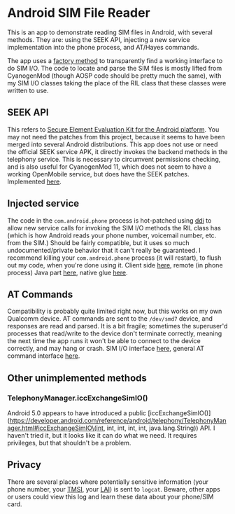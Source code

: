 # Android SIM File Reader

This is an app to demonstrate reading SIM files in Android, with several methods.  They are: using the SEEK API, injecting a new service implementation into the phone process, and AT/Hayes commands.

The app uses a [factory method](https://github.com/scintill/AndroidSIMFileReader/blob/fd78417e10d5d0db74819b0057f740a444f701e9/app/src/main/java/net/scintill/simio/CommandsInterfaceFactory.java#L39) to transparently find a working interface to do SIM I/O.  The code to locate and parse the SIM files is mostly lifted from CyanogenMod (though AOSP code should be pretty much the same), with my SIM I/O classes taking the place of the RIL class that these classes were written to use.

## SEEK API

This refers to [Secure Element Evaluation Kit for the Android platform](https://code.google.com/p/seek-for-android/).  You may not need the patches from this project, because it seems to have been merged into several Android distributions.  This app does not use or need the official SEEK service APK, it directly invokes the backend methods in the telephony service.  This is necessary to circumvent permissions checking, and is also useful for CyanogenMod 11, which does not seem to have a working OpenMobile service, but does have the SEEK patches.    Implemented [here](https://github.com/scintill/AndroidSIMFileReader/blob/fd78417e10d5d0db74819b0057f740a444f701e9/app/src/main/java/net/scintill/simio/TelephonySeekServiceCommandsInterface.java).

## Injected service

The code in the `com.android.phone` process is hot-patched using [ddi](https://github.com/crmulliner/ddi) to allow new service calls for invoking the SIM I/O methods the RIL class has (which is how Android reads your phone number, voicemail number, etc. from the SIM.)  Should be fairly compatible, but it uses so much undocumented/private behavior that it can't really be guaranteed.  I recommend killing your `com.android.phone` process (it will restart), to flush out my code, when you're done using it.  Client side [here](https://github.com/scintill/AndroidSIMFileReader/blob/fd78417e10d5d0db74819b0057f740a444f701e9/app/src/main/java/net/scintill/simio/RilExtenderCommandsInterface.java), remote (in phone process) Java part [here](https://github.com/scintill/AndroidSIMFileReader/blob/fd78417e10d5d0db74819b0057f740a444f701e9/app/src/main/java/net/scintill/simio/RilExtender.java), native glue [here](https://github.com/scintill/AndroidSIMFileReader/blob/fd78417e10d5d0db74819b0057f740a444f701e9/app/src/native/rilinject/jni/rilinject.c).

## AT Commands

Compatibility is probably quite limited right now, but this works on my own Qualcomm device.  AT commands are sent to the `/dev/smd7` device, and responses are read and parsed.  It is a bit fragile; sometimes the superuser'd processes that read/write to the device don't terminate correctly, meaning the next time the app runs it won't be able to connect to the device correctly, and may hang or crash.  SIM I/O interface [here](https://github.com/scintill/AndroidSIMFileReader/blob/fd78417e10d5d0db74819b0057f740a444f701e9/app/src/main/java/net/scintill/simio/AtCommandInterface.java), general AT command interface [here](https://github.com/scintill/AndroidSIMFileReader/tree/fd78417e10d5d0db74819b0057f740a444f701e9/app/src/main/java/com/SecUpwN/AIMSICD/utils/atcmd).

## Other unimplemented methods

### TelephonyManager.iccExchangeSimIO()

Android 5.0 appears to have introduced a public [iccExchangeSimIO\(\)](https://developer.android.com/reference/android/telephony/TelephonyManager.html#iccExchangeSimIO\(int, int, int, int, int, java.lang.String\)) API.  I haven't tried it, but it looks like it can do what we need.  It requires privileges, but that shouldn't be a problem.

## Privacy

There are several places where potentially sensitive information (your phone number, your [TMSI](https://en.wikipedia.org/wiki/Mobility_management#TMSI), your [LAI](https://en.wikipedia.org/wiki/Location_area_identity)) is sent to `logcat`.  Beware, other apps or users could view this log and learn these data about your phone/SIM card.
